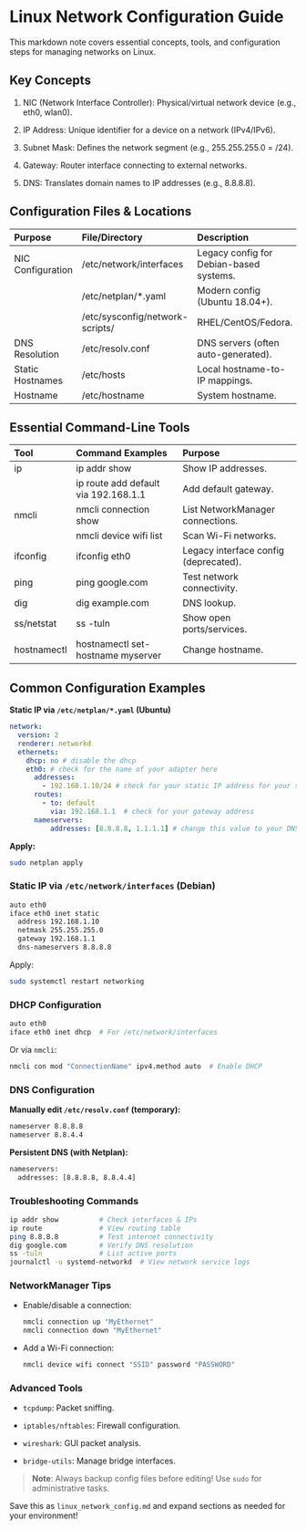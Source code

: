 # Linux Network Configuration Guide

This markdown note covers essential concepts, tools, and configuration steps for managing networks on Linux.

## Key Concepts

  1. NIC (Network Interface Controller): Physical/virtual network device (e.g., eth0, wlan0).

  2. IP Address: Unique identifier for a device on a network (IPv4/IPv6).

  3. Subnet Mask: Defines the network segment (e.g., 255.255.255.0 = /24).

  4. Gateway: Router interface connecting to external networks.

  5. DNS: Translates domain names to IP addresses (e.g., 8.8.8.8).

## Configuration Files & Locations

| Purpose           | File/Directory                  | Description                             |
| :---------------- | :------------------------------ | :-------------------------------------- |
| NIC Configuration | /etc/network/interfaces         | Legacy config for Debian-based systems. |
|                   | /etc/netplan/*.yaml             | Modern config (Ubuntu 18.04+).          |
|                   | /etc/sysconfig/network-scripts/ | RHEL/CentOS/Fedora.                     |
| DNS Resolution    | /etc/resolv.conf                | DNS servers (often auto-generated).     |
| Static Hostnames  | /etc/hosts                      | Local hostname-to-IP mappings.          |
| Hostname          | /etc/hostname                   | System hostname.                        |

## Essential Command-Line Tools

| Tool        | Command Examples                     | Purpose                               |
| :---------- | :----------------------------------- | :------------------------------------ |
| ip          | ip addr show                         | Show IP addresses.                    |
|             | ip route add default via 192.168.1.1 | Add default gateway.                  |
| nmcli       | nmcli connection show                | List NetworkManager connections.      |
|             | nmcli device wifi list               | Scan Wi-Fi networks.                  |
| ifconfig    | ifconfig eth0                        | Legacy interface config (deprecated). |
| ping        | ping google.com                      | Test network connectivity.            |
| dig         | dig example.com                      | DNS lookup.                           |
| ss/netstat  | ss -tuln                             | Show open ports/services.             |
| hostnamectl | hostnamectl set-hostname myserver    | Change hostname.                      |

## Common Configuration Examples

**Static IP via `/etc/netplan/*.yaml` (Ubuntu)**

```yaml
network:
  version: 2
  renderer: networkd
  ethernets:
    dhcp: no # disable the dhcp
    eth0: # check for the name of your adapter here
      addresses:
        - 192.168.1.10/24 # check for your static IP address for your server
      routes:
        - to: default
          via: 192.168.1.1  # check for your gateway address
      nameservers:
          addresses: [8.8.8.8, 1.1.1.1] # change this value to your DNS Servers
```

**Apply:**

```bash
sudo netplan apply
```

### Static IP via `/etc/network/interfaces` (Debian)

```bash
auto eth0
iface eth0 inet static
  address 192.168.1.10
  netmask 255.255.255.0
  gateway 192.168.1.1
  dns-nameservers 8.8.8.8
```

Apply:

```bash
sudo systemctl restart networking
```

### DHCP Configuration

```bash
auto eth0
iface eth0 inet dhcp  # For /etc/network/interfaces
```

Or via `nmcli`:

```bash
nmcli con mod "ConnectionName" ipv4.method auto  # Enable DHCP
```

### DNS Configuration

**Manually edit `/etc/resolv.conf` (temporary):**

```bash
nameserver 8.8.8.8
nameserver 8.8.4.4
```

**Persistent DNS (with Netplan):**

```bash
nameservers:
  addresses: [8.8.8.8, 8.8.4.4]
```

### Troubleshooting Commands

```bash
ip addr show          # Check interfaces & IPs
ip route              # View routing table
ping 8.8.8.8          # Test internet connectivity
dig google.com        # Verify DNS resolution
ss -tuln              # List active ports
journalctl -u systemd-networkd  # View network service logs
```

### NetworkManager Tips

- Enable/disable a connection:
  
  ```bash
  nmcli connection up "MyEthernet"
  nmcli connection down "MyEthernet"
  ```

- Add a Wi-Fi connection:
  
  ```bash
  nmcli device wifi connect "SSID" password "PASSWORD"
  ```

### Advanced Tools

- `tcpdump`: Packet sniffing.

- `iptables/nftables`: Firewall configuration.

- `wireshark`: GUI packet analysis.

- `bridge-utils`: Manage bridge interfaces.

> **Note**: Always backup config files before editing! Use `sudo` for administrative tasks.

Save this as `linux_network_config.md` and expand sections as needed for your environment!
